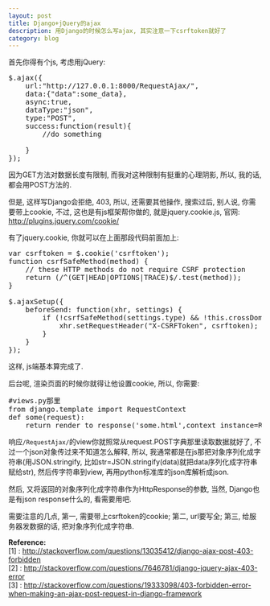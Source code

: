 ```yaml
---
layout: post
title: Django+jQuery的ajax
description: 用Django的时候怎么写ajax, 其实注意一下csrftoken就好了  
category: blog
---
```


首先你得有个js, 考虑用jQuery:
<pre>
$.ajax({
    url:"http://127.0.0.1:8000/RequestAjax/",
    data:{"data":some_data},
    async:true,
    dataType:"json",
    type:"POST",
    success:function(result){
        //do something

    }
});
</pre>
因为GET方法对数据长度有限制, 而我对这种限制有挺重的心理阴影, 所以, 我的话, 都会用POST方法的.

但是, 这样写Django会拒绝, 403, 所以, 还需要其他操作, 搜索过后, 别人说, 你需要带上cookie, 不过, 这也是有js框架帮你做的, 就是jquery.cookie.js, 官网: http://plugins.jquery.com/cookie/

有了jquery.cookie, 你就可以在上面那段代码前面加上:
<pre>
var csrftoken = $.cookie('csrftoken');
function csrfSafeMethod(method) {
    // these HTTP methods do not require CSRF protection
    return (/^(GET|HEAD|OPTIONS|TRACE)$/.test(method));
}

$.ajaxSetup({
    beforeSend: function(xhr, settings) {
        if (!csrfSafeMethod(settings.type) && !this.crossDomain) {
            xhr.setRequestHeader("X-CSRFToken", csrftoken);
        }
    }
});
</pre>
这样, js端基本算完成了.

后台呢, 渲染页面的时候你就得让他设置cookie, 所以, 你需要:
<pre>
#views.py那里
from django.template import RequestContext
def some(request):
    return render_to_response('some.html',context_instance=RequestContext(request))
</pre>
响应`/RequestAjax/`的view你就照常从request.POST字典那里读取数据就好了, 不过一个json对象传过来不知道怎么解释, 所以, 我通常都是在js那把对象序列化成字符串(用JSON.stringify, 比如str=JSON.stringify(data)就把data序列化成字符串赋给str), 然后传字符串到view, 再用python标准库的json库解析成json.

然后, 又将返回的对象序列化成字符串作为HttpResponse的参数, 当然, Django也是有json response什么的, 看需要用吧.

需要注意的几点, 第一, 需要带上csrftoken的cookie; 第二, url要写全; 第三, 给服务器发数据的话, 把对象序列化成字符串.

**Reference:**  
[1] : http://stackoverflow.com/questions/13035412/django-ajax-post-403-forbidden  
[2] : http://stackoverflow.com/questions/7646781/django-jquery-ajax-403-error  
[3] : http://stackoverflow.com/questions/19333098/403-forbidden-error-when-making-an-ajax-post-request-in-django-framework  



